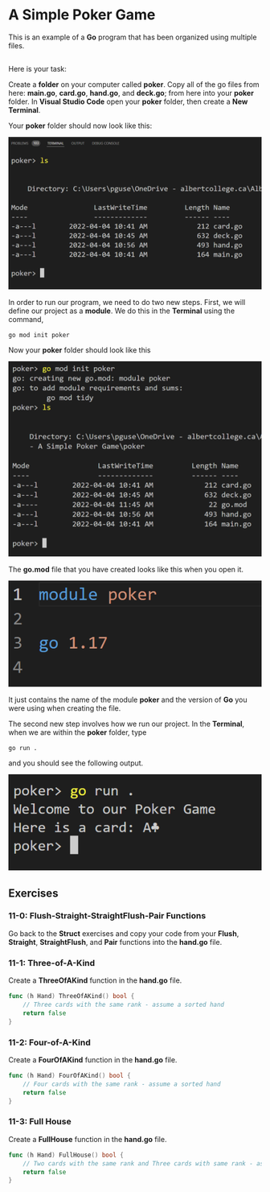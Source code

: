 # A Simple Poker Game

This is an example of a **Go** program that has been organized using multiple files.

##
Here is your task:

Create a **folder** on your computer called **poker**. Copy all of the go files from here:  **main.go**, **card.go**, **hand.go**, and **deck.go**; from here into your **poker** folder.  In **Visual Studio Code** open your **poker** folder, then create a **New Terminal**.

Your **poker** folder should now look like this:

![poker folder](https://github.com/pguse/ics4u-go/blob/main/exercises/11%20-%20Project%20-%20A%20Simple%20Poker%20Game/pokerFolderTerminal.png)

In order to run our program, we need to do two new steps.  First, we will define our project as a **module**.  We do this in the **Terminal** using the command,

```
go mod init poker
```

Now your **poker** folder should look like this

![poker folder with go.mod file](https://github.com/pguse/ics4u-go/blob/main/exercises/11%20-%20Project%20-%20A%20Simple%20Poker%20Game/pokerFolderModuleTerminal.png)

The **go.mod** file that you have created looks like this when you open it.

![go mod file](https://github.com/pguse/ics4u-go/blob/main/exercises/11%20-%20Project%20-%20A%20Simple%20Poker%20Game/pokerFolderModuleFile.png)

It just contains the name of the module **poker** and the version of **Go** you were using when creating the file.

The second new step involves how we run our project.  In the **Terminal**, when we are within the **poker** folder, type

```
go run .
```

and you should see the following output.

![go run file](https://github.com/pguse/ics4u-go/blob/main/exercises/11%20-%20Project%20-%20A%20Simple%20Poker%20Game/pokerFolderRun.png)


## Exercises

### 11-0: Flush-Straight-StraightFlush-Pair Functions

Go back to the **Struct** exercises and copy your code from your **Flush**, **Straight**, **StraightFlush**, and **Pair** functions into the **hand.go** file.

### 11-1: Three-of-A-Kind

Create a **ThreeOfAKind** function in the **hand.go** file.

```go
func (h Hand) ThreeOfAKind() bool {
	// Three cards with the same rank - assume a sorted hand
	return false
}
```

### 11-2: Four-of-A-Kind

Create a **FourOfAKind** function in the **hand.go** file.

```go
func (h Hand) FourOfAKind() bool {
	// Four cards with the same rank - assume a sorted hand
	return false
}
```

### 11-3: Full House

Create a **FullHouse** function in the **hand.go** file.

```go
func (h Hand) FullHouse() bool {
	// Two cards with the same rank and Three cards with same rank - assume a sorted hand
	return false
}
```